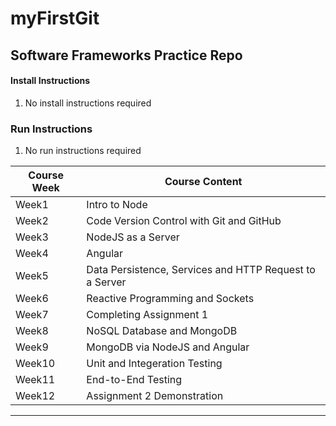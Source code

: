 # myFirstGit

## Software Frameworks Practice Repo

#### Install Instructions
1. No install instructions required 
### Run Instructions 
1. No run instructions required 

| Course Week | Course Content |
| -------- | --------- |
| Week1 | Intro to Node |
| Week2 | Code Version Control with Git and GitHub |
| Week3 | NodeJS as a Server |
| Week4 | Angular |
| Week5 | Data Persistence, Services and HTTP Request to a Server |
| Week6 | Reactive Programming and Sockets |
| Week7 | Completing Assignment 1 |
| Week8 | NoSQL Database and MongoDB |
| Week9 | MongoDB via NodeJS and Angular |
| Week10 | Unit and Integeration Testing |
| Week11 | End-to-End Testing |
| Week12 | Assignment 2 Demonstration |
-----------
